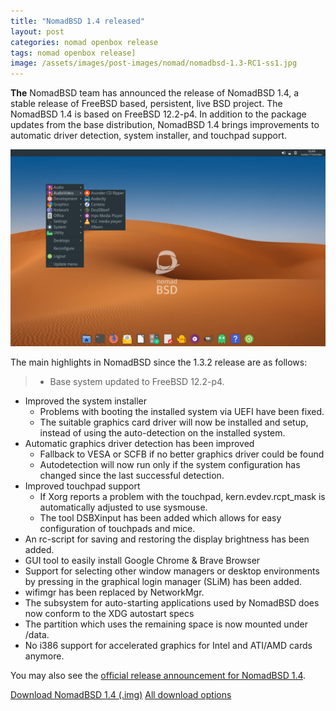```yaml
---
title: "NomadBSD 1.4 released"
layout: post
categories: nomad openbox release
tags: nomad openbox release]
image: /assets/images/post-images/nomad/nomadbsd-1.3-RC1-ss1.jpg
---
```


**The** NomadBSD team has announced the release of NomadBSD 1.4, a stable release of FreeBSD based, persistent, live BSD project. The NomadBSD 1.4 is based on FreeBSD 12.2-p4. In addition to the package updates from the base distribution, NomadBSD 1.4 brings improvements to automatic driver detection, system installer, and touchpad support.

![NomadBSD 1.4 Preview](/assets/images/post-images/nomad/nomadbsd-1.3-RC1-ss1.jpg)

The main highlights in NomadBSD since the 1.3.2 release are as follows:
> - Base system updated to  FreeBSD 12.2-p4.
- Improved the system installer
  - Problems with booting the installed system via UEFI have been fixed.
  - The suitable graphics card driver will now be installed and setup, instead of using the auto-detection on the installed system.
- Automatic graphics driver detection has been improved
  - Fallback to VESA or SCFB if no better graphics driver could be found
  - Autodetection will now run only if the system configuration has changed since the last successful detection.
- Improved touchpad support
  - If Xorg reports a problem with the touchpad, kern.evdev.rcpt_mask is automatically adjusted to use sysmouse.
  - The tool DSBXinput has been added which allows for easy configuration of touchpads and mice.
- An rc-script for saving and restoring the display brightness has been added.
- GUI tool to easily install Google Chrome & Brave Browser
- Support for selecting other window managers or desktop environments by pressing <F1> in the graphical login manager (SLiM) has been added.
- wifimgr has been replaced by NetworkMgr.
- The subsystem for auto-starting applications used by NomadBSD does now conform to the XDG autostart specs
- The partition which uses the remaining space is now mounted under /data.
- No i386 support for accelerated graphics for Intel and ATI/AMD cards anymore.

 You may also see the [official release announcement for NomadBSD 1.4](https://nomadbsd.org/index.html#1.4).

<a class="download" href="https://nomadbsd.org/download/nomadbsd-1.4.img.lzma">Download NomadBSD 1.4 (.img)</a>
<a class="download" href="https://nomadbsd.org/download.html">All download options</a>
